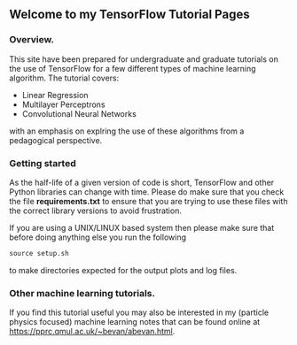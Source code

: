 ## Welcome to my TensorFlow Tutorial Pages

### Overview.

This site have been prepared for undergraduate and graduate tutorials on the use of TensorFlow for a few different types of machine learning algorithm. The tutorial covers:
- Linear Regression
- Multilayer Perceptrons
- Convolutional Neural Networks

with an emphasis on explring the use of these algorithms from a pedagogical perspective.

### Getting started

As the half-life of a given version of code is short, TensorFlow and other Python libraries can change with time. Please do make sure that you check the file **requirements.txt** to ensure that you are trying to use these files with the correct library versions to avoid frustration.

If you are using a UNIX/LINUX based system then please make sure that before doing anything else you run the following 
```markdown
source setup.sh
```
to make directories expected for the output plots and log files.

### Other machine learning tutorials.

If you find this tutorial useful you may also be interested in my (particle physics focused) machine learning notes that can be found 
online at https://pprc.qmul.ac.uk/~bevan/abevan.html.
